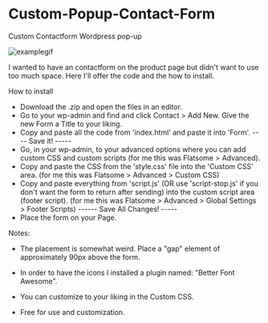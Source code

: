 # Custom-Popup-Contact-Form
Custom Contactform Wordpress pop-up

<img src="https://gyazo.com/a2563d91cd6ce940c74e2596d3771eca.gif" alt="examplegif">

I wanted to have an contactform on the product page but didn't want to use too much space. Here I'll offer the code and the how to install.

How to install

- Download the .zip and open the files in an editor.
- Go to your wp-admin and find and click Contact > Add New. Give the new Form a Title to your liking.
- Copy and paste all the code from 'index.html' and paste it into 'Form'. ---- Save it! -----
- Go, in your wp-admin, to your advanced options where you can add custom CSS and custom scripts (for me this was Flatsome > Advanced).
- Copy and paste the CSS from the 'style.css' file into the 'Custom CSS' area. (for me this was Flatsome > Advanced > Custom CSS)
- Copy and paste everything from 'script.js' (OR use 'script-stop.js' if you don't want the form to return after sending) into the custom     script area (footer script). (for me this was Flatsome > Advanced > Global Settings > Footer Scripts) ------ Save All Changes! -----
- Place the form on your Page.

Notes:

- The placement is somewhat weird. Place a "gap" element of approximately 90px above the form.
- In order to have the icons I installed a plugin named: "Better Font Awesome".

- You can customize to your liking in the Custom CSS.
- Free for use and customization.
